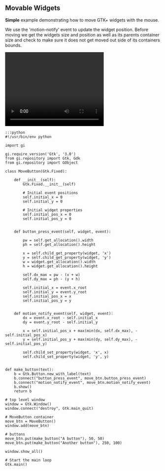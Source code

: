 ## Movable Widgets
**Simple** example demonstrating how to move GTK+ widgets with the mouse.

We use the 'motion-notify' event to update the widget position. 
Before moving we get the widgets size and position as well as its parents container size and check to make sure it does not get moved out side of its containers bounds.

<video width="320" height="240" autoplay loop>
  <source src="../images/move_btn.mp4" type="video/mp4" />
  Your browser does not support the video tag.
</video>

    :::python
    #!/usr/bin/env python

    import gi

    gi.require_version('Gtk', '3.0')
    from gi.repository import Gtk, Gdk
    from gi.repository import GObject

    class MoveButton(Gtk.Fixed):

        def __init__(self):
            Gtk.Fixed.__init__(self)

            # Initial event positions
            self.initial_x = 0
            self.initial_y = 0

            # Initial widget properties
            self.initial_pos_x = 0
            self.initial_pos_y = 0


        def button_press_event(self, widget, event):

            pw = self.get_allocation().width
            ph = self.get_allocation().height

            x = self.child_get_property(widget, 'x')
            y = self.child_get_property(widget, 'y')
            w = widget.get_allocation().width
            h = widget.get_allocation().height

            self.dx_max = pw - (x + w)
            self.dy_max = ph - (y + h)

            self.initial_x = event.x_root
            self.initial_y = event.y_root
            self.initial_pos_x = x
            self.initial_pos_y = y


        def motion_notify_event(self, widget, event):
            dx = event.x_root - self.initial_x
            dy = event.y_root - self.initial_y

            x = self.initial_pos_x + max(min(dx, self.dx_max), -self.initial_pos_x)
            y = self.initial_pos_y + max(min(dy, self.dy_max), -self.initial_pos_y)

            self.child_set_property(widget, 'x', x)
            self.child_set_property(widget, 'y', y)


    def make_button(text):
        b = Gtk.Button.new_with_label(text)
        b.connect("button_press_event", move_btn.button_press_event)
        b.connect("motion_notify_event", move_btn.motion_notify_event)
        b.show()
        return b

    # top level window
    window = Gtk.Window()
    window.connect("destroy", Gtk.main_quit)

    # MoveButton container
    move_btn = MoveButton()
    window.add(move_btn)

    # buttons
    move_btn.put(make_button("A button"), 50, 50)
    move_btn.put(make_button("Another button"), 250, 100)

    window.show_all()

    # Start the main loop
    Gtk.main()
